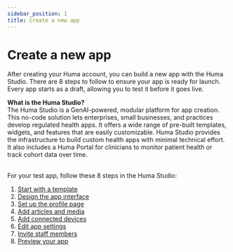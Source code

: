 ```yaml
---
sidebar_position: 1
title: Create a new app
---
```


# Create a new app
 
After creating your Huma account, you can build a new app with the Huma Studio.  There are 8 steps to follow to ensure your app is ready for launch. Every app starts as a draft, allowing you to test it before it goes live.
<br/>

<div style={{ backgroundColor: '#EFF9FA', border: 'transparent', padding: '10px', borderRadius: '5px', marginBottom: '10px' }}>
  <strong>What is the Huma Studio?</strong><br/>
  <span>The Huma Studio is a GenAI-powered, modular platform for app creation. This no-code solution lets enterprises, small businesses, and practices develop regulated health apps. It offers a wide range of pre-built templates, widgets, and features that are easily customizable. Huma Studio provides the infrastructure to build custom health apps with minimal technical effort. It also includes a Huma Portal for clinicians to monitor patient health or track cohort data over time.</span>
</div>

<br/>

For your test app, follow these 8 steps in the Huma Studio:

1. [Start with a template](../start-with-a-template/index.md)
2. [Design the app interface](../design-the%20-app-interface/index.md)
3. [Set up the profile page](../set-up-the-app-profile-page/index.md)
4. [Add articles and media](../creating-app-content/index.md)
5. [Add connected devices](../add-connected-devices/index.md)
6. [Edit app settings](../edit-app-setting/index.md)
7. [Invite staff members](../staff-members/index.md)
8. [Preview your app](../preview-your-app/index.md)
